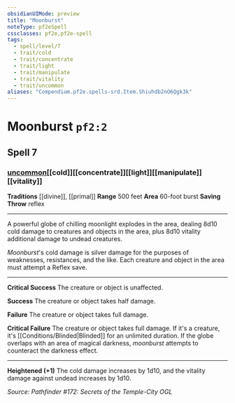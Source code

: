 ```yaml
---
obsidianUIMode: preview
title: "Moonburst"
noteType: pf2eSpell
cssclasses: pf2e,pf2e-spell
tags:
  - spell/level/7
  - trait/cold
  - trait/concentrate
  - trait/light
  - trait/manipulate
  - trait/vitality
  - trait/uncommon
aliases: "Compendium.pf2e.spells-srd.Item.Shiuhdb2nO6Qgk3k" 
---
```

# Moonburst  `pf2:2`  
## Spell 7
### [uncommon](uncommon "Uncommon Rarity Trait")[[cold]][[concentrate]][[light]][[manipulate]][[vitality]]
**Traditions** [[divine]], [[primal]]
**Range** 500 feet
**Area** 60-foot burst
**Saving Throw**  reflex
* * * 
A powerful globe of chilling moonlight explodes in the area, dealing 8d10 cold damage to creatures and objects in the area, plus 8d10 vitality additional damage to undead creatures.

_Moonburst_'s cold damage is silver damage for the purposes of weaknesses, resistances, and the like. Each creature and object in the area must attempt a Reflex save.

* * *

**Critical Success** The creature or object is unaffected.

**Success** The creature or object takes half damage.

**Failure** The creature or object takes full damage.

**Critical Failure** The creature or object takes full damage. If it's a creature, it's [[Conditions/Blinded|Blinded]] for an unlimited duration. If the globe overlaps with an area of magical darkness, _moonburst_ attempts to counteract the darkness effect.

* * *

**Heightened (+1)** The cold damage increases by 1d10, and the vitality damage against undead increases by 1d10.

*Source: Pathfinder #172: Secrets of the Temple-City*
*OGL*
